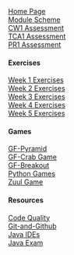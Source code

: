 [Home Page](https://github.com/BNU-CO452/Java-Apps/wiki)     
[Module Scheme](https://github.com/BNU-CO452/Java-Apps/wiki/Module-Scheme)      
[CW1 Assessment](https://github.com/BNU-CO452/Java-Apps/wiki/CW1)     
[TCA1 Assessment]()     
[PR1 Assessment]()       

#### Exercises
[Week 1 Exercises](https://github.com/BNU-CO452/Java-Apps/wiki/W1-VSC-Basics-Exercises)     
[Week 2 Exercises](https://github.com/BNU-CO452/Java-Apps/wiki/W2-VSC-Conditionals-Exercises)    
[Week 3 Exercises](https://github.com/BNU-CO452/Java-Apps/wiki/W3-VSC-Classes-and-Objects-Exercises)    
[Week 4 Exercises](https://github.com/BNU-CO452/Java-Apps/wiki/W4-VSC-Collection-Exercises)    
[Week 5 Exercises]()
#### Games
[GF-Pyramid]()    
[GF-Crab Game]()    
[GF-Breakout]()     
[Python Games](https://github.com/BNU-CO452/Java-Apps/wiki/PyGames)       
[Zuul Game]()
#### Resources
[Code Quality](https://github.com/BNU-CO452/Java-Apps/wiki/Code-Quality)      
[Git-and-Github](https://github.com/BNU-CO452/Java-Apps/wiki/Git-and-Github)     
[Java IDEs](https://github.com/BNU-CO452/Java-Apps/wiki/Java-IDES)      
[Java Exam](https://www.itexams.com/exam/98-388)   
